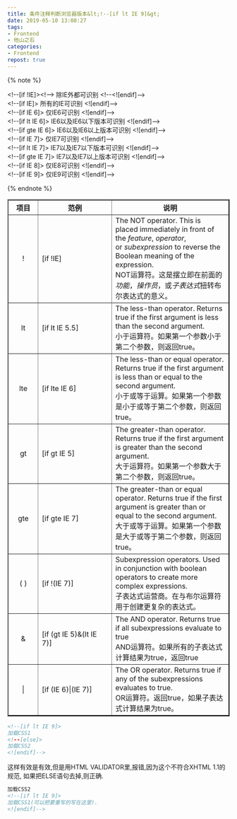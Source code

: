 ```yaml
---
title: 条件注释判断浏览器版本&lt;!--[if lt IE 9]&gt;
date: 2019-05-10 13:08:27
tags:
- Frontend
- 他山之石
categories:
- Frontend
repost: true
---
```


{% note %}
<p><span>&lt;!--[if !IE]&gt;&lt;!--&gt; 除IE外都可识别 &lt;!--&lt;![endif]--&gt;</span><br><span>&lt;!--[if IE]&gt; 所有的IE可识别 &lt;![endif]--&gt;</span><br><span>&lt;!--[if IE 6]&gt; 仅IE6可识别 &lt;![endif]--&gt;</span><br><span>&lt;!--[if lt IE 6]&gt; IE6以及IE6以下版本可识别 &lt;![endif]--&gt;</span><br><span>&lt;!--[if gte IE 6]&gt; IE6以及IE6以上版本可识别 &lt;![endif]--&gt;</span><br><span>&lt;!--[if IE 7]&gt; 仅IE7可识别 &lt;![endif]--&gt;</span><br><span>&lt;!--[if lt IE 7]&gt; IE7以及IE7以下版本可识别 &lt;![endif]--&gt;</span><br><span>&lt;!--[if gte IE 7]&gt; IE7以及IE7以上版本可识别 &lt;![endif]--&gt;</span><br><span>&lt;!--[if IE 8]&gt; 仅IE8可识别 &lt;![endif]--&gt;</span><br><span>&lt;!--[if IE 9]&gt; 仅IE9可识别 &lt;![endif]--&gt;</span></p>
{% endnote %}


<!--more-->

<table border="2" align="center"> <tbody> <tr><th width="50">项目</th><th width="150">范例</th><th>说明</th></tr> <tr> <td align="middle">!</td><td>[if !IE]</td><td>The NOT operator. This is placed immediately in front of the&nbsp;<em>feature</em>,&nbsp;<em>operator</em>, or&nbsp;<em>subexpression</em>&nbsp;to reverse the Boolean meaning of the expression.<br />NOT运算符。这是摆立即在前面的<em>功能</em>，<em>操作员</em>，或<em>子表达式</em>扭转布尔表达式的意义。</td></tr><tr><td align="middle">lt</td> <td>[if lt IE 5.5]</td> <td>The less-than operator. Returns true if the first argument is less than the second argument.<br />小于运算符。如果第一个参数小于第二个参数，则返回true。</td> </tr><tr><td align="middle">lte</td><td>[if lte IE 6]</td><td>The less-than or equal operator. Returns true if the first argument is less than or equal to the second argument.<br />小于或等于运算。如果第一个参数是小于或等于第二个参数，则返回true。</td> </tr><tr><td align="middle">gt</td><td>[if gt IE 5]</td><td>The greater-than operator. Returns true if the first argument is greater than the second argument.<br />大于运算符。如果第一个参数大于第二个参数，则返回true。</td> </tr><tr><td align="middle">gte</td> <td>[if gte IE 7]</td><td>The greater-than or equal operator. Returns true if the first argument is greater than or equal to the second argument.<br />大于或等于运算。如果第一个参数是大于或等于第二个参数，则返回true。</td> </tr><tr><td align="middle">( )</td><td>[if !(IE 7)]</td><td>Subexpression operators. Used in conjunction with boolean operators to create more complex expressions.<br />子表达式运营商。在与布尔运算符用于创建更复杂的表达式。</td></tr><tr><td align="middle">&amp;</td><td>[if (gt IE 5)&amp;(lt IE 7)]</td><td>The AND operator. Returns true if all subexpressions evaluate to true<br />AND运算符。如果所有的子表达式计算结果为true，返回true</td></tr><tr><td align="middle">|</td><td>[if (IE 6)|(IE 7)]</td><td>The OR operator. Returns true if any of the subexpressions evaluates to true.<br />OR运算符。返回true，如果子表达式计算结果为true。</td></tr></tbody></table>


```xml
<!--[if lt IE 9]>
加载CSS1
<!--[else]>
加载CSS2
<![endif]-->
```


这样有效是有效,但是用HTML VALIDATOR里,报错,因为这个不符合XHTML 1.1的规范,
如果把ELSE语句去掉,则正确.

```xml
加载CSS2
<!--[if lt IE 9]>
加载CSS1(可以把要重写的写在这里).
<![endif]-->
```